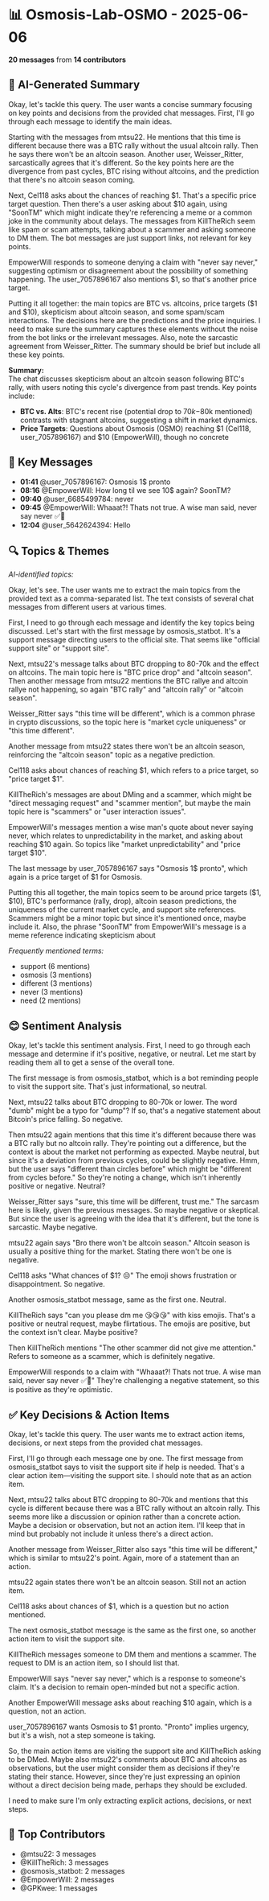 # 📊 Osmosis-Lab-OSMO - 2025-06-06
**20 messages** from **14 contributors**

## 📝 AI-Generated Summary
<think>
Okay, let's tackle this query. The user wants a concise summary focusing on key points and decisions from the provided chat messages. First, I'll go through each message to identify the main ideas.

Starting with the messages from mtsu22. He mentions that this time is different because there was a BTC rally without the usual altcoin rally. Then he says there won't be an altcoin season. Another user, Weisser_Ritter, sarcastically agrees that it's different. So the key points here are the divergence from past cycles, BTC rising without altcoins, and the prediction that there's no altcoin season coming.

Next, Cel118 asks about the chances of reaching $1. That's a specific price target question. Then there's a user asking about $10 again, using "SoonTM" which might indicate they're referencing a meme or a common joke in the community about delays. The messages from KilITheRich seem like spam or scam attempts, talking about a scammer and asking someone to DM them. The bot messages are just support links, not relevant for key points.

EmpowerWill responds to someone denying a claim with "never say never," suggesting optimism or disagreement about the possibility of something happening. The user_7057896167 also mentions $1, so that's another price target. 

Putting it all together: the main topics are BTC vs. altcoins, price targets ($1 and $10), skepticism about altcoin season, and some spam/scam interactions. The decisions here are the predictions and the price inquiries. I need to make sure the summary captures these elements without the noise from the bot links or the irrelevant messages. Also, note the sarcastic agreement from Weisser_Ritter. The summary should be brief but include all these key points.
</think>

**Summary:**  
The chat discusses skepticism about an altcoin season following BTC's rally, with users noting this cycle's divergence from past trends. Key points include:  
- **BTC vs. Alts**: BTC's recent rise (potential drop to $70k-$80k mentioned) contrasts with stagnant altcoins, suggesting a shift in market dynamics.  
- **Price Targets**: Questions about Osmosis (OSMO) reaching $1 (Cel118, user_7057896167) and $10 (EmpowerWill), though no concrete

## 💬 Key Messages
- **01:41** @user_7057896167: Osmosis 1$ pronto
- **08:16** @EmpowerWill: How long til we see 10$ again? SoonTM?
- **09:40** @user_6685499784: never
- **09:45** @EmpowerWill: Whaaat?! Thats not true. A wise man said, never say never ✅️🫡
- **12:04** @user_5642624394: Hello

## 🔍 Topics & Themes
*AI-identified topics:*
> <think>
Okay, let's see. The user wants me to extract the main topics from the provided text as a comma-separated list. The text consists of several chat messages from different users at various times. 

First, I need to go through each message and identify the key topics being discussed. Let's start with the first message by osmosis_statbot. It's a support message directing users to the official site. That seems like "official support site" or "support site".

Next, mtsu22's message talks about BTC dropping to 80-70k and the effect on altcoins. The main topic here is "BTC price drop" and "altcoin season". Then another message from mtsu22 mentions the BTC rallye and altcoin rallye not happening, so again "BTC rally" and "altcoin rally" or "altcoin season".

Weisser_Ritter says "this time will be different", which is a common phrase in crypto discussions, so the topic here is "market cycle uniqueness" or "this time different".

Another message from mtsu22 states there won't be an altcoin season, reinforcing the "altcoin season" topic as a negative prediction.

Cel118 asks about chances of reaching $1, which refers to a price target, so "price target $1".

KilITheRich's messages are about DMing and a scammer, which might be "direct messaging request" and "scammer mention", but maybe the main topic here is "scammers" or "user interaction issues".

EmpowerWill's messages mention a wise man's quote about never saying never, which relates to unpredictability in the market, and asking about reaching $10 again. So topics like "market unpredictability" and "price target $10".

The last message by user_7057896167 says "Osmosis 1$ pronto", which again is a price target of $1 for Osmosis.

Putting this all together, the main topics seem to be around price targets ($1, $10), BTC's performance (rally, drop), altcoin season predictions, the uniqueness of the current market cycle, and support site references. Scammers might be a minor topic but since it's mentioned once, maybe include it. Also, the phrase "SoonTM" from EmpowerWill's message is a meme reference indicating skepticism about

*Frequently mentioned terms:*
- support (6 mentions)
- osmosis (3 mentions)
- different (3 mentions)
- never (3 mentions)
- need (2 mentions)

## 😊 Sentiment Analysis
<think>
Okay, let's tackle this sentiment analysis. First, I need to go through each message and determine if it's positive, negative, or neutral. Let me start by reading them all to get a sense of the overall tone.

The first message is from osmosis_statbot, which is a bot reminding people to visit the support site. That's just informational, so neutral.

Next, mtsu22 talks about BTC dropping to 80-70k or lower. The word "dumb" might be a typo for "dump"? If so, that's a negative statement about Bitcoin's price falling. So negative.

Then mtsu22 again mentions that this time it's different because there was a BTC rally but no altcoin rally. They're pointing out a difference, but the context is about the market not performing as expected. Maybe neutral, but since it's a deviation from previous cycles, could be slightly negative. Hmm, but the user says "different than circles before" which might be "different from cycles before." So they're noting a change, which isn't inherently positive or negative. Neutral?

Weisser_Ritter says "sure, this time will be different, trust me." The sarcasm here is likely, given the previous messages. So maybe negative or skeptical. But since the user is agreeing with the idea that it's different, but the tone is sarcastic. Maybe negative.

mtsu22 again says "Bro there won't be altcoin season." Altcoin season is usually a positive thing for the market. Stating there won't be one is negative.

Cel118 asks "What chances of $1? 😒" The emoji shows frustration or disappointment. So negative.

Another osmosis_statbot message, same as the first one. Neutral.

KilITheRich says "can you please dm me 😘😘😘" with kiss emojis. That's a positive or neutral request, maybe flirtatious. The emojis are positive, but the context isn't clear. Maybe positive?

Then KilITheRich mentions "The other scammer did not give me attention." Refers to someone as a scammer, which is definitely negative.

EmpowerWill responds to a claim with "Whaaat?! Thats not true. A wise man said, never say never ✅️🫡" They're challenging a negative statement, so this is positive as they're optimistic.

## ✅ Key Decisions & Action Items
<think>
Okay, let's tackle this query. The user wants me to extract action items, decisions, or next steps from the provided chat messages.

First, I'll go through each message one by one. The first message from osmosis_statbot says to visit the support site if help is needed. That's a clear action item—visiting the support site. I should note that as an action item.

Next, mtsu22 talks about BTC dropping to 80-70k and mentions that this cycle is different because there was a BTC rally without an altcoin rally. This seems more like a discussion or opinion rather than a concrete action. Maybe a decision or observation, but not an action item. I'll keep that in mind but probably not include it unless there's a direct action.

Another message from Weisser_Ritter also says "this time will be different," which is similar to mtsu22's point. Again, more of a statement than an action. 

mtsu22 again states there won't be an altcoin season. Still not an action item. 

Cel118 asks about chances of $1, which is a question but no action mentioned. 

The next osmosis_statbot message is the same as the first one, so another action item to visit the support site. 

KilITheRich messages someone to DM them and mentions a scammer. The request to DM is an action item, so I should list that. 

EmpowerWill says "never say never," which is a response to someone's claim. It's a decision to remain open-minded but not a specific action. 

Another EmpowerWill message asks about reaching $10 again, which is a question, not an action. 

user_7057896167 wants Osmosis to $1 pronto. "Pronto" implies urgency, but it's a wish, not a step someone is taking. 

So, the main action items are visiting the support site and KilITheRich asking to be DMed. Maybe also mtsu22's comments about BTC and altcoins as observations, but the user might consider them as decisions if they're stating their stance. However, since they're just expressing an opinion without a direct decision being made, perhaps they should be excluded. 

I need to make sure I'm only extracting explicit actions, decisions, or next steps.

## 👥 Top Contributors
- @mtsu22: 3 messages
- @KilITheRich: 3 messages
- @osmosis_statbot: 2 messages
- @EmpowerWill: 2 messages
- @GPKwee: 1 messages